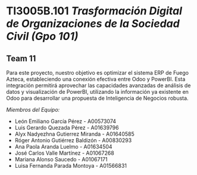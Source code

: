 # TI3005B.101 *Trasformación Digital de Organizaciones de la Sociedad Civil (Gpo 101)*
## Team 11

Para este proyecto, nuestro objetivo es optimizar el sistema ERP de Fuego Azteca, estableciendo una conexión efectiva entre Odoo y PowerBI. Esta integración permitirá aprovechar las capacidades avanzadas de análisis de datos y visualización de PowerBI, utilizando la información ya existente en Odoo para desarrollar una propuesta de Inteligencia de Negocios robusta. 

*Miembros del Equipo:*
- León Emiliano García Pérez - A00573074
- Luis Gerardo Quezada Pérez - A01639796
- Alyx Nadyezhna Gutierrez Miranda - A01640585
- Róger Antonio Gutiérrez Baldizón - A00830293
- Ana Paola Aranda Luelmo - A01634504
- José Carlos Valle Martínez - A01067268
- Mariana Alonso Saucedo - A01067171
- Luisa Fernanda Parada Montoya - A01566831
